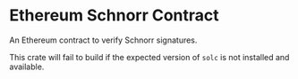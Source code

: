 # Ethereum Schnorr Contract

An Ethereum contract to verify Schnorr signatures.

This crate will fail to build if the expected version of `solc` is not
installed and available.
